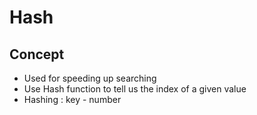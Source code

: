 # Hash
## Concept
* Used for speeding up searching
* Use Hash function to tell us the index of a given value
* Hashing : key - number